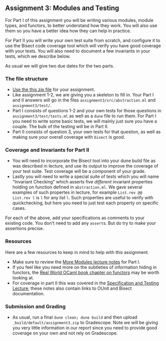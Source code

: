 Assignment 3: Modules and Testing
---------------------------------

For Part I of this assignment you will be writing various modules, module types,
and functors, to better understand how they work.  You will also use them
so you have a better idea how they can help in practice.

For Part II you will write your own test suite from scratch, and configure it to use
the Bisect code coverage tool which will verify you have good coverage with your tests.  You will also need to document a few invariants in your tests, which we describe below.

As usual we will give two due dates for the two parts.

### The file structure

* [Use the this zip file](http://pl.cs.jhu.edu/fpse/assignments/assignment3.zip) for your assignment. 
* Like assignment 1-2, we are giving you a skeleton to fill in.  Your Part I and II answers will go in the files  `assignment3/src/abstraction.ml` and `assignment3/test/`.
* Part I consists of questions 1-2 and your own tests for those questions in `assignment3/test/tests.ml` as well as a `dune` file to run them.  For Part I you need to write some basic tests, we will mainly just sure you have a couple. The bulk of the testing will be in Part II.
* Part II consists of question 3, your own tests for that question, as well as making sure your overall coverage with `bisect` is good.

### Coverage and Invariants for Part II
* You will need to incorporate the Bisect tool into your dune build file as was described in lecture, and use its output to improve the coverage of your test suite.  Test coverage will be a component of your grade.
* Lastly you will need to write a special suite of tests which you will name "Invariant Checking" which asserts five *different* invariant properties holding on function defined in `abstraction.ml`.  We gave several examples of such propertes in lecture, for example `List.rev @@ List.rev l` is `l` for any list `l`.  Such properties are useful to verify with quickchecking, but here you need to just test each property on specific cases.

For each of the above, add your specifications as comments to your existing code.  You don't need to add any `assert`s.  But do try to make your assertions precise.

### Resources
Here are a few resources to keep in mind to help with this assignment.

* Make sure to review the [More Modules lecture notes](https://pl.cs.jhu.edu/fpse/lecture/more-modules.html) for Part I.  
* If you feel like you need more on the subtleties of information hiding in functors, the [Real World OCaml book chapter on functors](https://dev.realworldocaml.org/functors.html) may be worth looking at.
* For coverage in part II this was covered in the [Specification and Testing Lecture](https://pl.cs.jhu.edu/fpse/lecture/specification-test.html); these notes also contain links to OUnit and Bisect documentation.

### Submission and Grading
* As usual, run a final `dune clean; dune build` and then upload `_build/default/assignment3.zip` to Gradescope.  Note we will be giving you very little information in our report since you need to provide good coverage on your own and not rely on Gradescope.